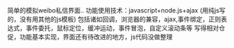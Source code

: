 简单的模拟weibo私信界面.. 
功能使用技术：javascript+node.js+ajax (用纯js写的，没有用其他的js模板) 包括诸如回调，浏览器的兼容，ajax,事件绑定，正则表达式，事件委托，鼠标定位，缓冲运动，事件冒泡，自定义滚动条等
写得相对仓促，功能基本实现，界面还有待改进的地方，js代码没做整理
